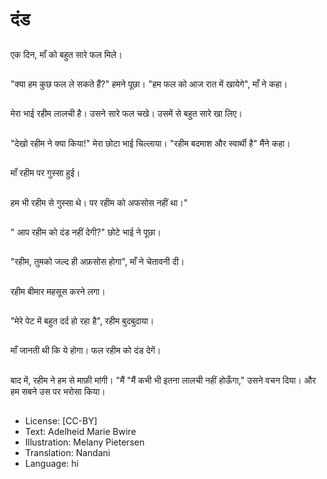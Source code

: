 # दंड

##
एक दिन, माँ को बहुत सारे फल मिले।

##
"क्या हम कुछ फल ले सकते हैं?" हमने पूछा। "हम फल को आज रात में खायेगे", माँ ने कहा।

##
मेरा भाई रहीम लालची है। उसने सारे फल चखे। उसमें से बहुत सारे खा लिए।

##
"देखो रहीम ने क्या किया!" मेरा छोटा भाई चिल्लाया। "रहीम बदमाश और स्वार्थी है" मैंने कहा।

##
माँ रहीम पर गुस्सा हुई।

##
हम भी रहीम से गुस्सा थे। पर रहीम को अफसोस नहीं था।"

##
" आप रहीम को दंड नहीं देगी?" छोटे भाई ने पूछा।

##
"रहीम, तुमको जल्द ही अफ़सोस होगा", माँ ने चेतावनी दी।

##
रहीम बीमार महसूस करने लगा।

##
"मेरे पेट में बहुत दर्द हो रहा है", रहीम बुदबुदाया।

##
माँ जानती थी कि ये होगा। फल रहीम को दंड देगें।

##
बाद में, रहीम ने हम से माफ़ी मांगी। "मैं "मैं कभी भी इतना लालची नहीं होऊँगा," उसने वचन दिया। और हम सबने उस पर भरोसा किया।

##
* License: [CC-BY]
* Text: Adelheid Marie Bwire
* Illustration: Melany Pietersen
* Translation: Nandani
* Language: hi
